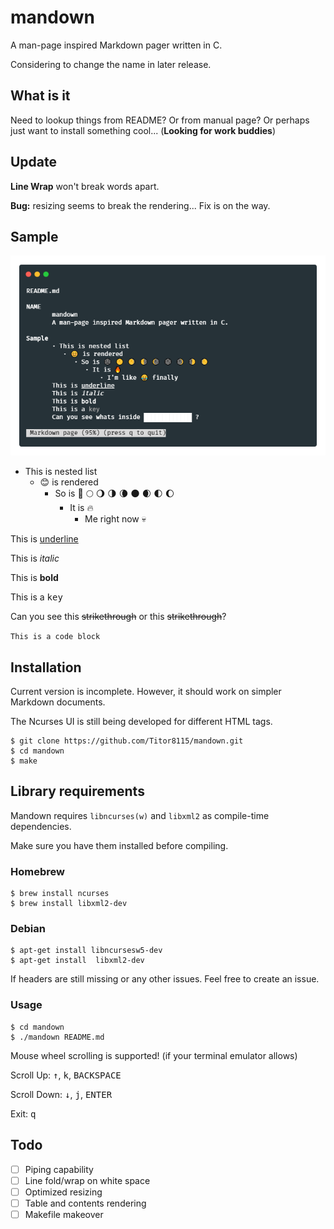 # mandown

A man-page inspired Markdown pager written in C.

Considering to change the name in later release.

## What is it

Need to lookup things from README? Or from manual page? Or perhaps just want to install something cool... (**Looking for work buddies**)

## Update

**Line Wrap** won't break words apart.

**Bug:** resizing seems to break the rendering... Fix is on the way.

## Sample

![screenshot](./screenshot.png)

- This is nested list
  - 😊 is rendered
    - So is 🌚 🌕 🌖 🌗 🌘 🌑 🌒 🌓 🌔
      - It is 🔥
        - Me right now 💀

This is <ins>underline</ins>

This is <em>italic</em>

This is <strong>bold</strong>

This is a <kbd>key</kbd>

Can you see this <s>strikethrough</s> or this <del>strikethrough</del>?

`This is a code block`

## Installation

Current version is incomplete. However, it should work on simpler Markdown documents.

The Ncurses UI is still being developed for different HTML tags.

```shell
$ git clone https://github.com/Titor8115/mandown.git
$ cd mandown
$ make
```

## Library requirements

Mandown requires `libncurses(w)` and `libxml2` as compile-time dependencies.

Make sure you have them installed before compiling.

### Homebrew
```shell
$ brew install ncurses
$ brew install libxml2-dev
```

### Debian
```shell
$ apt-get install libncursesw5-dev
$ apt-get install  libxml2-dev
```

If headers are still missing or any other issues. Feel free to create an issue.

### Usage

```shell
$ cd mandown
$ ./mandown README.md
```

Mouse wheel scrolling is supported! (if your terminal emulator allows)

Scroll Up: <kbd>↑</kbd>, <kbd>k</kbd>, <kbd>BACKSPACE</kbd>

Scroll Down: <kbd>↓</kbd>, <kbd>j</kbd>, <kbd>ENTER</kbd>

Exit: <kbd>q</kbd>

## Todo

- [ ] Piping capability
- [ ] Line fold/wrap on white space
- [ ] Optimized resizing
- [ ] Table and contents rendering
- [ ] Makefile makeover
